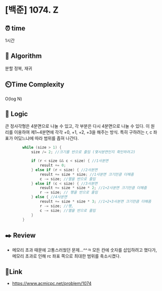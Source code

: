 # [백준] 1074. Z
 
## ⏰  **time**
1시간 

## :pushpin: **Algorithm**
분할 정복, 재귀 

## ⏲️**Time Complexity**
O(log N)

## :round_pushpin: **Logic**
큰 정사각형은 4분면으로 나눌 수 있고, 각 부분은 다시 4분면으로 나눌 수 있다. 
이 원리를 이용하여 제1~4분면에 각각 +0, +1, +2, +3을 해주는 방식.
특히 구하려는 r, c 좌표가 어딨느냐에 따라 범위를 좁혀 나간다.
```java
        while (size > 1) {
            size /= 2; //크기를 반으로 줄임 (몇사분면인지 확인하려고)

            if (r < size && c < size) { //1사분면
                result += 0;
            } else if (r < size) { //2사분면
                result += size * size; //1사분면 크기만큼 더해줌
                c -= size; //열을 반으로 줄임
            } else if (c < size) { //3사분면
                result += size * size * 2; //1+2사분면 크기만큼 더해줌
                r -= size; // 행을 반으로 줄임
            } else { //4사분면
                result += size * size * 3; //1+2+3사분면 크기만큼 더해줌
                r -= size; //행,
                c -= size; //열을 반으로 줄임
            }
        }
```


## :black_nib: **Review**
- 메모리 초과 때문에 고통스러웠던 문제...^^ㅋ 모든 칸에 숫자를 삽입하려고 했다가, 메모리 초과로 인해 rc 좌표 쪽으로 최대한 범위를 축소시켰다.

## 📡**Link**
- https://www.acmicpc.net/problem/1074 
